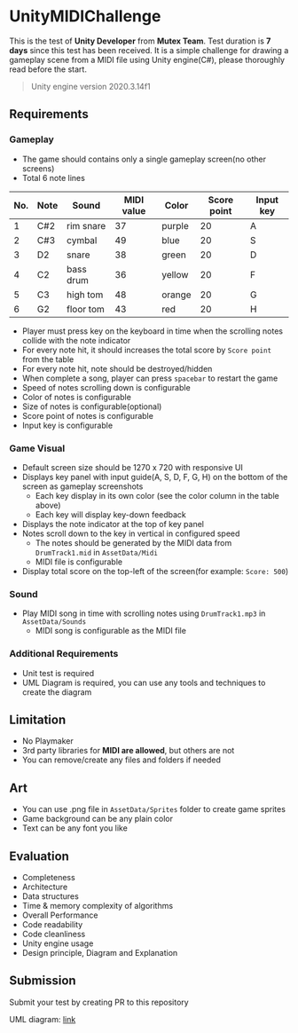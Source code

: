 # UnityMIDIChallenge
This is the test of **Unity Developer** from **Mutex Team**. Test duration is **7 days** since this test has been received. It is a simple challenge for drawing a gameplay scene from a MIDI file using Unity engine(C#), please thoroughly read before the start.
> Unity engine version 2020.3.14f1

## Requirements
### Gameplay
- The game should contains only a single gameplay screen(no other screens)
- Total 6 note lines

| No. | Note | Sound     | MIDI value | Color  | Score point | Input key |
|-----|------|-----------|------------|--------|-------------|-----------|
| 1   | C#2  | rim snare | 37         | purple | 20          | A         |
| 2   | C#3  | cymbal    | 49         | blue   | 20          | S         |
| 3   | D2   | snare     | 38         | green  | 20          | D         |
| 4   | C2   | bass drum | 36         | yellow | 20          | F         |
| 5   | C3   | high tom  | 48         | orange | 20          | G         |
| 6   | G2   | floor tom | 43         | red    | 20          | H         |

 
- Player must press key on the keyboard in time when the scrolling notes collide with the note indicator
- For every note hit, it should increases the total score by `Score point` from the table
- For every note hit, note should be destroyed/hidden
- When complete a song, player can press `spacebar` to restart the game
- Speed of notes scrolling down is configurable
- Color of notes is configurable
- Size of notes is configurable(optional)
- Score point of notes is configurable
- Input key is configurable

### Game Visual
- Default screen size should be 1270 x 720 with responsive UI
- Displays key panel with input guide(A, S, D, F, G, H) on the bottom of the screen as gameplay screenshots
    - Each key display in its own color (see the color column in the table above)
    - Each key will display key-down feedback
- Displays the note indicator at the top of key panel
- Notes scroll down to the key in vertical in configured speed
    - The notes should be generated by the MIDI data from `DrumTrack1.mid` in `AssetData/Midi`
    - MIDI file is configurable
- Display total score on the top-left of the screen(for example: `Score: 500`)

### Sound
- Play MIDI song in time with scrolling notes using `DrumTrack1.mp3` in `AssetData/Sounds`
    - MIDI song is configurable as the MIDI file

### Additional Requirements
- Unit test is required
- UML Diagram is required, you can use any tools and techniques to create the diagram

## Limitation
- No Playmaker
- 3rd party libraries for **MIDI are allowed**, but others are not
- You can remove/create any files and folders if needed

## Art
- You can use .png file in `AssetData/Sprites` folder to create game sprites
- Game background can be any plain color
- Text can be any font you like

## Evaluation
- Completeness
- Architecture
- Data structures
- Time & memory complexity of algorithms
- Overall Performance
- Code readability
- Code cleanliness
- Unity engine usage
- Design principle, Diagram and Explanation

## Submission
Submit your test by creating PR to this repository
<!-- replace your link here -->
UML diagram: [link](https://drive.google.com/file/d/1VTr3UD3WrE51ObwnnndN0buvRUAHfpaR/view?usp=sharing)